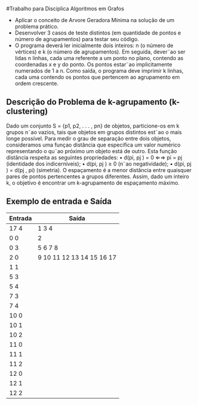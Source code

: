 #Trabalho para Disciplica Algoritmos em Grafos

- Aplicar o conceito de Arvore Geradora Mínima na solução de um problema prático.
- Desenvolver 3 casos de teste distintos (em quantidade de pontos e número de agrupamentos) para testar seu código.
- O programa deverá ler inicialmente dois inteiros: n (o número de vértices) e k (o número de agrupamentos).
	Em seguida, dever˜ao ser lidas n linhas, cada uma referente a um ponto no plano, contendo as coordenadas x e y do ponto.
	Os pontos estar˜ao implicitamente numerados de 1 a n. Como saída, o programa deve imprimir k linhas, cada uma contendo os
	pontos que pertencem ao agrupamento em ordem crescente.

## Descrição do Problema de k-agrupamento (k-clustering)

Dado um conjunto S = {p1, p2, . . . , pn} de objetos, particione-os em k grupos n˜ao vazios, tais que objetos em
grupos distintos est˜ao o mais longe possível. Para medir o grau de separação entre dois objetos, consideramos
uma funçao distância que especifica um valor numérico representando o qu˜ao próximo um objeto está de outro.
Esta função distância respeita as seguintes propriedades:
• d(pi, pj ) = 0 ⇐⇒ pi = pj (identidade dos indicerníveis);
• d(pi, pj ) ≥ 0 (n˜ao negatividade);
• d(pi, pj ) = d(pj , pi) (simetria).
O espaçamento é a menor distância entre quaisquer pares de pontos pertencentes a grupos diferentes.
Assim, dado um inteiro k, o objetivo é encontrar um k-agrupamento de espaçamento máximo.

## Exemplo de entrada e Saída
| Entrada | Saída                   |
|---------|-------------------------|
|17 4     |1 3 4                    |
|0 0      |2                        |
|0 3      |5 6 7 8                  |
|2 0      |9 10 11 12 13 14 15 16 17|
|1 1      |                         |
|5 3      |                         |
|5 4      |                         |
|7 3      |                         |
|7 4      |                         |
|10 0     |                         |
|10 1     |                         |
|10 2     |                         |
|11 0     |                         |
|11 1     |                         |
|11 2     |                         |
|12 0     |                         |
|12 1     |                         |
|12 2     |                         |
